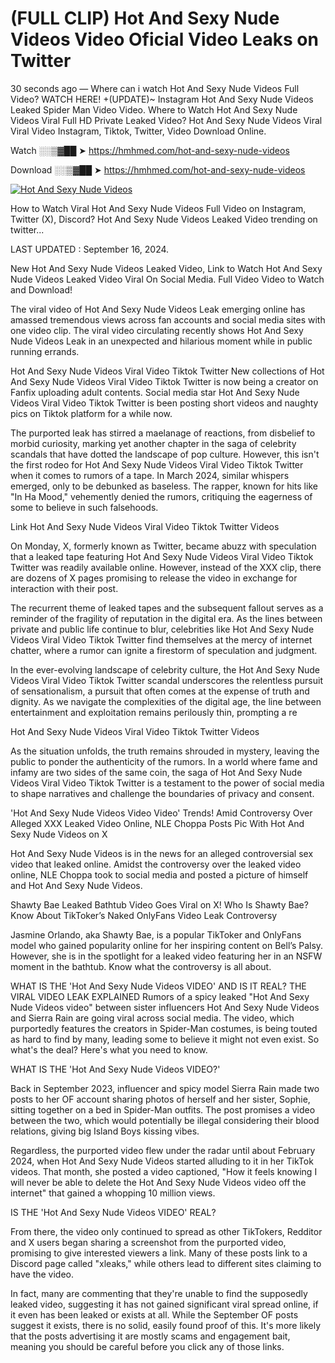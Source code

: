 # (FULL CLIP) Hot And Sexy Nude Videos Video Oficial Video Leaks on Twitter

30 seconds ago — Where can i watch Hot And Sexy Nude Videos Full Video? WATCH HERE! +(UPDATE)~ Instagram Hot And Sexy Nude Videos Leaked Spider Man Video Video. Where to Watch Hot And Sexy Nude Videos Viral Full HD Private Leaked Video? Hot And Sexy Nude Videos Viral Viral Video Instagram, Tiktok, Twitter, Video Download Online.

Watch ░░▒▓██ ➤ https://hmhmed.com/hot-and-sexy-nude-videos

Download ░░▒▓██ ➤ https://hmhmed.com/hot-and-sexy-nude-videos

[![Hot And Sexy Nude Videos](https://i.imgur.com/dJHk4Zq.gif)](https://hmhmed.com/hot-and-sexy-nude-videos)

How to Watch Viral Hot And Sexy Nude Videos Full Video on Instagram, Twitter (X), Discord? Hot And Sexy Nude Videos Leaked Video trending on twitter...

LAST UPDATED : September 16, 2024.

New Hot And Sexy Nude Videos Leaked Video, Link to Watch Hot And Sexy Nude Videos Leaked Video Viral On Social Media. Full Video Video to Watch and Download!

The viral video of Hot And Sexy Nude Videos Leak emerging online has amassed tremendous views across fan accounts and social media sites with one video clip. The viral video circulating recently shows Hot And Sexy Nude Videos Leak in an unexpected and hilarious moment while in public running errands.

Hot And Sexy Nude Videos Viral Video Tiktok Twitter New collections of Hot And Sexy Nude Videos Viral Video Tiktok Twitter is now being a creator on Fanfix uploading adult contents. Social media star Hot And Sexy Nude Videos Viral Video Tiktok Twitter is been posting short videos and naughty pics on Tiktok platform for a while now.

The purported leak has stirred a maelanage of reactions, from disbelief to morbid curiosity, marking yet another chapter in the saga of celebrity scandals that have dotted the landscape of pop culture. However, this isn't the first rodeo for Hot And Sexy Nude Videos Viral Video Tiktok Twitter when it comes to rumors of a tape. In March 2024, similar whispers emerged, only to be debunked as baseless. The rapper, known for hits like "In Ha Mood," vehemently denied the rumors, critiquing the eagerness of some to believe in such falsehoods.

Link Hot And Sexy Nude Videos Viral Video Tiktok Twitter Videos

On Monday, X, formerly known as Twitter, became abuzz with speculation that a leaked tape featuring Hot And Sexy Nude Videos Viral Video Tiktok Twitter was readily available online. However, instead of the XXX clip, there are dozens of X pages promising to release the video in exchange for interaction with their post.

The recurrent theme of leaked tapes and the subsequent fallout serves as a reminder of the fragility of reputation in the digital era. As the lines between private and public life continue to blur, celebrities like Hot And Sexy Nude Videos Viral Video Tiktok Twitter find themselves at the mercy of internet chatter, where a rumor can ignite a firestorm of speculation and judgment.

In the ever-evolving landscape of celebrity culture, the Hot And Sexy Nude Videos Viral Video Tiktok Twitter scandal underscores the relentless pursuit of sensationalism, a pursuit that often comes at the expense of truth and dignity. As we navigate the complexities of the digital age, the line between entertainment and exploitation remains perilously thin, prompting a re

Hot And Sexy Nude Videos Viral Video Tiktok Twitter Videos

As the situation unfolds, the truth remains shrouded in mystery, leaving the public to ponder the authenticity of the rumors. In a world where fame and infamy are two sides of the same coin, the saga of Hot And Sexy Nude Videos Viral Video Tiktok Twitter is a testament to the power of social media to shape narratives and challenge the boundaries of privacy and consent.

'Hot And Sexy Nude Videos Video Video' Trends! Amid Controversy Over Alleged XXX Leaked Video Online, NLE Choppa Posts Pic With Hot And Sexy Nude Videos on X

Hot And Sexy Nude Videos is in the news for an alleged controversial sex video that leaked online. Amidst the controversy over the leaked video online, NLE Choppa took to social media and posted a picture of himself and Hot And Sexy Nude Videos.

Shawty Bae Leaked Bathtub Video Goes Viral on X! Who Is Shawty Bae? Know About TikToker’s Naked OnlyFans Video Leak Controversy

Jasmine Orlando, aka Shawty Bae, is a popular TikToker and OnlyFans model who gained popularity online for her inspiring content on Bell’s Palsy. However, she is in the spotlight for a leaked video featuring her in an NSFW moment in the bathtub. Know what the controversy is all about.

WHAT IS THE 'Hot And Sexy Nude Videos VIDEO' AND IS IT REAL? THE VIRAL VIDEO LEAK EXPLAINED Rumors of a spicy leaked "Hot And Sexy Nude Videos video" between sister influencers Hot And Sexy Nude Videos and Sierra Rain are going viral across social media. The video, which purportedly features the creators in Spider-Man costumes, is being touted as hard to find by many, leading some to believe it might not even exist. So what's the deal? Here's what you need to know.

WHAT IS THE 'Hot And Sexy Nude Videos VIDEO?'

Back in September 2023, influencer and spicy model Sierra Rain made two posts to her OF account sharing photos of herself and her sister, Sophie, sitting together on a bed in Spider-Man outfits. The post promises a video between the two, which would potentially be illegal considering their blood relations, giving big Island Boys kissing vibes.

Regardless, the purported video flew under the radar until about February 2024, when Hot And Sexy Nude Videos started alluding to it in her TikTok videos. That month, she posted a video captioned, "How it feels knowing I will never be able to delete the Hot And Sexy Nude Videos video off the internet" that gained a whopping 10 million views.

IS THE 'Hot And Sexy Nude Videos VIDEO' REAL?

From there, the video only continued to spread as other TikTokers, Redditor and X users began sharing a screenshot from the purported video, promising to give interested viewers a link. Many of these posts link to a Discord page called "xleaks," while others lead to different sites claiming to have the video.

In fact, many are commenting that they're unable to find the supposedly leaked video, suggesting it has not gained significant viral spread online, if it even has been leaked or exists at all. While the September OF posts suggest it exists, there is no solid, easily found proof of this. It's more likely that the posts advertising it are mostly scams and engagement bait, meaning you should be careful before you click any of those links.